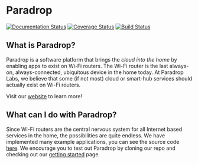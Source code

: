 # Paradrop

[![Documentation Status](https://readthedocs.org/projects/paradrop/badge/?version=latest)](http://paradrop.readthedocs.org/en/latest/)
[![Coverage Status](https://coveralls.io/repos/ParadropLabs/Paradrop/badge.svg?branch=master)](https://coveralls.io/r/ParadropLabs/Paradrop?branch=master)
[![Build Status](https://travis-ci.org/ParadropLabs/Paradrop.svg?branch=dev)](https://travis-ci.org/ParadropLabs/Paradrop)

## What is Paradrop?

Paradrop is a software platform that brings the *cloud into the home* by enabling apps to exist on Wi-Fi routers. The Wi-Fi router is the last always-on, always-connected, ubiquitous device in the home today. At Paradrop Labs, we believe that some (if not most) cloud or smart-hub services should actually exist on Wi-Fi routers.

Visit our [website](http://www.paradrop.io) to learn more!


## What can I do with Paradrop?

Since Wi-Fi routers are the central nervous system for all Internet based services in the home, the possibilities are quite endless. We have implemented many example applications, you can see the source code [here](https://github.com/ParadropLabs/Example-Apps). We encourage you to test out Paradrop by cloning our repo and checking out our [getting started]() page.


